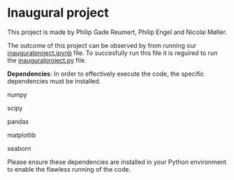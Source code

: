 # Inaugural project

This project is made by Philip Gade Reumert, Philip Engel and Nicolai Møller.

The outcome of this project can be observed by from running our [inauguralproject.ipynb](inauguralproject.ipynb) file. 
To succesfully run this file it is reguired to run the [inauguralproject.py](inauguralproject.py) file.

**Dependencies**: In order to effectively execute the code, the specific dependencies must be installed. 

numpy

scipy

pandas

matplotlib

seaborn


Please ensure these dependencies are installed in your Python environment to enable the flawless running of the code.


